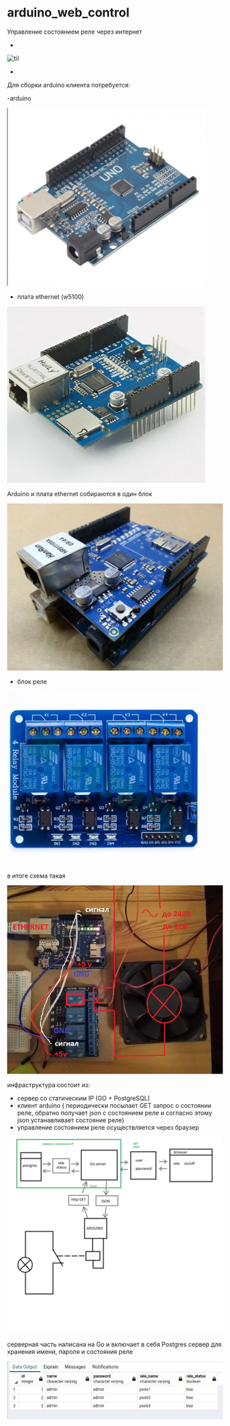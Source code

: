 # arduino_web_control
Управление состоянием реле через интернет

- 
![til](https://github.com/SergeyVlasov/arduino_web_control/blob/main/media/web_control.gif)

- 

Для сборки arduino клиента потребуется:

-arduino

![til](https://github.com/SergeyVlasov/arduino_web_control/blob/main/media/uno.jpg)

- плата ethernet (w5100)

![til](https://github.com/SergeyVlasov/arduino_web_control/blob/main/media/w5100.jpg)


Arduino и плата ethernet собираются в один блок

![til](https://github.com/SergeyVlasov/arduino_web_control/blob/main/media/uno%2Bethernet.jpg)


- блок реле

![til](https://github.com/SergeyVlasov/arduino_web_control/blob/main/media/relay.jpg)


в итоге схема такая


![til](https://github.com/SergeyVlasov/arduino_web_control/blob/main/media/sceme.jpg)



инфраструктура состоит из:

- сервер со статическим IP (GO + PostgreSQL)
- клиент arduino ( периодически посылает GET запрос о состоянии реле, обратно получает json с состоянием реле и согласно этому json устанавливает состояние реле)
- управление состоянием реле осуществляется через браузер

![til](https://github.com/SergeyVlasov/arduino_web_control/blob/main/media/web_control.jpg)




серверная часть написана на Go и включает в себя Postgres сервер для хранения имени, пароля и состояния реле

![til](https://github.com/SergeyVlasov/arduino_web_control/blob/main/media/psql.jpeg)

